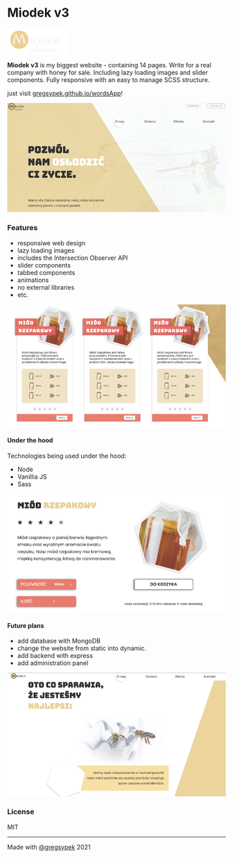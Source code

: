 # Miodek v3

![alt tag](./src/images/logo-miodek-white.png)

**Miodek v3** is my biggest website - containing 14 pages. Write for a real company with honey for sale. Including lazy loading images and slider components. Fully responsive with an easy to manage SCSS structure.

just visit [gregsypek.github.io/wordsApp](http://gregsypek.github.io/honey)!

![alt tag](./src/screenshots/miodekv3-1.png)

### Features

- responsiwe web design
- lazy loading images
- includes the Intersection Observer API
- slider components
- tabbed components
- animations
- no external libraries
- etc.

![alt tag](./src/screenshots/miodekv3-2.png)

#### Under the hood

Technologies being used under the hood:

- Node
- Vanillia JS
- Sass

![alt tag](./src/screenshots/miodekv3-3.png)

#### Future plans

- add database with MongoDB
- change the website from static into dynamic.
- add backend with express
- add administration panel

![alt tag](./src/screenshots/miodekv3-4.png)

### License

MIT

---

Made with [@gregsypek](https://twitter.com/@gregsypek) 2021
